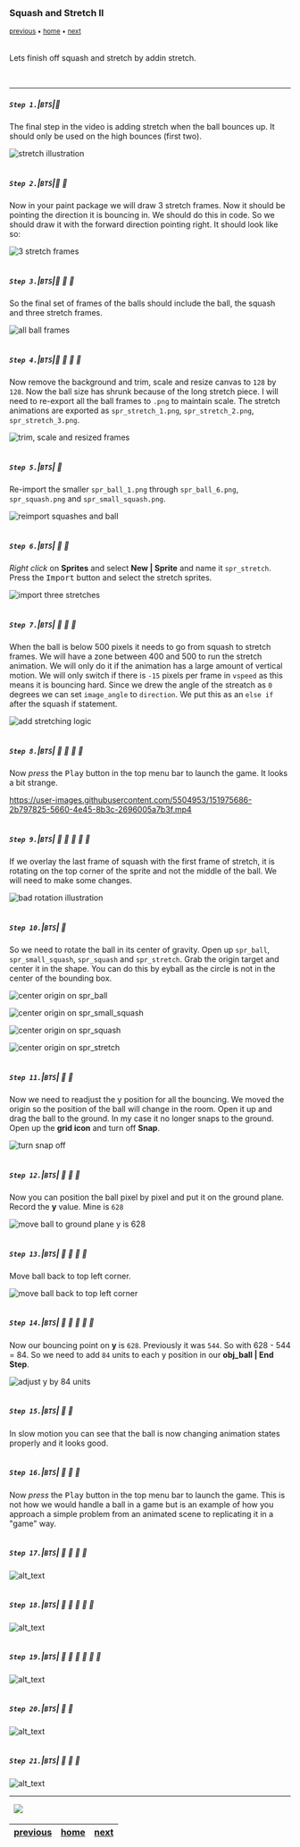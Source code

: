 <img src="https://via.placeholder.com/1000x4/45D7CA/45D7CA" alt="drawing" height="4px"/>

### Squash and Stretch II

<sub>[previous](../) • [home](../README.md#user-content-gms2-background-tiles--sprites---table-of-contents) • [next](../)</sub>

<img src="https://via.placeholder.com/1000x4/45D7CA/45D7CA" alt="drawing" height="4px"/>

Lets finish off squash and stretch by addin stretch.

<br>

---


##### `Step 1.`\|`BTS`|:small_blue_diamond:

The final step in the video is adding stretch when the ball bounces up.  It should only be used on the high bounces (first two).

![stretch illustration](images/stretch.png)

<img src="https://via.placeholder.com/500x2/45D7CA/45D7CA" alt="drawing" height="2px" alt = ""/>

##### `Step 2.`\|`BTS`|:small_blue_diamond: :small_blue_diamond: 

Now in your paint package we will draw 3 stretch frames.  Now it should be pointing the direction it is bouncing in.  We should do this in code.  So we should draw it with the forward direction pointing right.  It should look like so: 

![3 stretch frames](images/draw3Stretch.png)

<img src="https://via.placeholder.com/500x2/45D7CA/45D7CA" alt="drawing" height="2px" alt = ""/>

##### `Step 3.`\|`BTS`|:small_blue_diamond: :small_blue_diamond: :small_blue_diamond:

So the final set of frames of the balls should include the ball, the squash and three stretch frames.

![all ball frames](images/finalBallFrames.png)

<img src="https://via.placeholder.com/500x2/45D7CA/45D7CA" alt="drawing" height="2px" alt = ""/>

##### `Step 4.`\|`BTS`|:small_blue_diamond: :small_blue_diamond: :small_blue_diamond: :small_blue_diamond:

Now remove the background and trim, scale and resize canvas to `128` by `128`.  Now the ball size has shrunk because of the long stretch piece.  I will need to re-export all the ball frames to `.png` to maintain scale. The stretch animations are exported as `spr_stretch_1.png`, `spr_stretch_2.png`, `spr_stretch_3.png`.

![trim, scale and resized frames](images/trimScale.png)

<img src="https://via.placeholder.com/500x2/45D7CA/45D7CA" alt="drawing" height="2px" alt = ""/>

##### `Step 5.`\|`BTS`| :small_orange_diamond:

Re-import the smaller `spr_ball_1.png` through `spr_ball_6.png`, `spr_squash.png` and `spr_small_squash.png`.

![reimport squashes and ball](images/reimportFrames.png)

<img src="https://via.placeholder.com/500x2/45D7CA/45D7CA" alt="drawing" height="2px" alt = ""/>

##### `Step 6.`\|`BTS`| :small_orange_diamond: :small_blue_diamond:

*Right click* on **Sprites** and select **New | Sprite** and name it `spr_stretch`. Press the <kbd>Import</kbd> button and select the stretch sprites.

![import three stretches](images/importStretches.png)

<img src="https://via.placeholder.com/500x2/45D7CA/45D7CA" alt="drawing" height="2px" alt = ""/>

##### `Step 7.`\|`BTS`| :small_orange_diamond: :small_blue_diamond: :small_blue_diamond:

When the ball is below 500 pixels it needs to go from squash to stretch frames.  We will have a zone between 400 and 500 to run the stretch animation.  We will only do it if the animation has a large amount of vertical motion.  We will only switch if there is `-15` pixels per frame in `vspeed` as this means it is bouncing hard. Since we drew the angle of the streatch as `0` degrees we can set `image_angle` to `direction`. We put this as an `else if` after the squash if statement.

![add stretching logic](images/stretchLogic.png)

<img src="https://via.placeholder.com/500x2/45D7CA/45D7CA" alt="drawing" height="2px" alt = ""/>

##### `Step 8.`\|`BTS`| :small_orange_diamond: :small_blue_diamond: :small_blue_diamond: :small_blue_diamond:

Now *press* the <kbd>Play</kbd> button in the top menu bar to launch the game. It looks a bit strange.

https://user-images.githubusercontent.com/5504953/151975686-2b797825-5660-4e45-8b3c-2696005a7b3f.mp4

<img src="https://via.placeholder.com/500x2/45D7CA/45D7CA" alt="drawing" height="2px" alt = ""/>

##### `Step 9.`\|`BTS`| :small_orange_diamond: :small_blue_diamond: :small_blue_diamond: :small_blue_diamond: :small_blue_diamond:

If we overlay the last frame of squash with the first frame of stretch, it is rotating on the top corner of the sprite and not the middle of the ball.  We will need to make some changes. 

![bad rotation illustration](images/badRotation.png)

<img src="https://via.placeholder.com/500x2/45D7CA/45D7CA" alt="drawing" height="2px" alt = ""/>

##### `Step 10.`\|`BTS`| :large_blue_diamond:

So we need to rotate the ball in its center of gravity.  Open up `spr_ball`, `spr_small_squash`, `spr_squash` and `spr_stretch`. Grab the origin target and center it in the shape. You can do this by eyball as the circle is not in the center of the bounding box.  

![center origin on spr_ball](images/sprBallCenterOrigin.png)


![center origin on spr_small_squash](images/sprSmalLSquashCenterOrigin.png)

![center origin on spr_squash](images/sprSquashCenterOrigin.png)

![center origin on spr_stretch](images/sprStretchCenterOrigin.png)

<img src="https://via.placeholder.com/500x2/45D7CA/45D7CA" alt="drawing" height="2px" alt = ""/>

##### `Step 11.`\|`BTS`| :large_blue_diamond: :small_blue_diamond: 

Now we need to readjust the y position for all the bouncing.  We moved the origin so the position of the ball will change in the room.  Open it up and drag the ball to the ground.  In my case it no longer snaps to the ground.  Open up the **grid icon** and turn off **Snap**.

![turn snap off](images/turnSnapOff.png)

<img src="https://via.placeholder.com/500x2/45D7CA/45D7CA" alt="drawing" height="2px" alt = ""/>


##### `Step 12.`\|`BTS`| :large_blue_diamond: :small_blue_diamond: :small_blue_diamond: 

Now you can position the ball pixel by pixel and put it on the ground plane.  Record the **y** value.  Mine is `628`

![move ball to ground plane y is 628](images/newYPos.png)

<img src="https://via.placeholder.com/500x2/45D7CA/45D7CA" alt="drawing" height="2px" alt = ""/>

##### `Step 13.`\|`BTS`| :large_blue_diamond: :small_blue_diamond: :small_blue_diamond:  :small_blue_diamond: 

Move ball back to top left corner.

![move ball back to top left corner](images/moveBallBack.png)

<img src="https://via.placeholder.com/500x2/45D7CA/45D7CA" alt="drawing" height="2px" alt = ""/>

##### `Step 14.`\|`BTS`| :large_blue_diamond: :small_blue_diamond: :small_blue_diamond: :small_blue_diamond:  :small_blue_diamond: 

Now our bouncing point on **y** is `628`.  Previously it was `544`.  So with 628 - 544 = 84.  So we need to add `84` units to each y position in our **obj_ball | End Step**.

![adjust y by 84 units](images/newYPositions.png)

<img src="https://via.placeholder.com/500x2/45D7CA/45D7CA" alt="drawing" height="2px" alt = ""/>

##### `Step 15.`\|`BTS`| :large_blue_diamond: :small_orange_diamond: 

In slow motion you can see that the ball is now changing animation states properly and it looks good.


<img src="https://via.placeholder.com/500x2/45D7CA/45D7CA" alt="drawing" height="2px" alt = ""/>

##### `Step 16.`\|`BTS`| :large_blue_diamond: :small_orange_diamond:   :small_blue_diamond: 

Now *press* the <kbd>Play</kbd> button in the top menu bar to launch the game. This is not how we would handle a ball in a game but is an example of how you approach a simple problem from an animated scene to replicating it in a "game" way.

<img src="https://via.placeholder.com/500x2/45D7CA/45D7CA" alt="drawing" height="2px" alt = ""/>

##### `Step 17.`\|`BTS`| :large_blue_diamond: :small_orange_diamond: :small_blue_diamond: :small_blue_diamond:

![alt_text](images/.png)

<img src="https://via.placeholder.com/500x2/45D7CA/45D7CA" alt="drawing" height="2px" alt = ""/>

##### `Step 18.`\|`BTS`| :large_blue_diamond: :small_orange_diamond: :small_blue_diamond: :small_blue_diamond: :small_blue_diamond:

![alt_text](images/.png)

<img src="https://via.placeholder.com/500x2/45D7CA/45D7CA" alt="drawing" height="2px" alt = ""/>

##### `Step 19.`\|`BTS`| :large_blue_diamond: :small_orange_diamond: :small_blue_diamond: :small_blue_diamond: :small_blue_diamond: :small_blue_diamond:

![alt_text](images/.png)

<img src="https://via.placeholder.com/500x2/45D7CA/45D7CA" alt="drawing" height="2px" alt = ""/>

##### `Step 20.`\|`BTS`| :large_blue_diamond: :large_blue_diamond:

![alt_text](images/.png)

<img src="https://via.placeholder.com/500x2/45D7CA/45D7CA" alt="drawing" height="2px" alt = ""/>

##### `Step 21.`\|`BTS`| :large_blue_diamond: :large_blue_diamond: :small_blue_diamond:

![alt_text](images/.png)

___


<img src="https://via.placeholder.com/1000x4/dba81a/dba81a" alt="drawing" height="4px" alt = ""/>

<img src="https://via.placeholder.com/1000x100/45D7CA/000000/?text=Next Up - ADD NEXT PAGE">

<img src="https://via.placeholder.com/1000x4/dba81a/dba81a" alt="drawing" height="4px" alt = ""/>

| [previous](../)| [home](../README.md#user-content-gms2-background-tiles--sprites---table-of-contents) | [next](../)|
|---|---|---|
